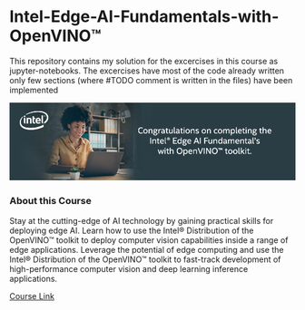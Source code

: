 # Intel-Edge-AI-Fundamentals-with-OpenVINO&trade;

This repository contains my solution for the excercises in this course as jupyter-notebooks. The excercises have most of the code already written only few sections (where #TODO comment is written in the files) have been implemented   

![alt text](completed_edge_ai_fundamentals.jpg)

### About this Course
Stay at the cutting-edge of AI technology by gaining practical skills for deploying edge AI. Learn how to use the Intel® Distribution of the OpenVINO™ toolkit to deploy computer vision capabilities inside a range of edge applications. Leverage the potential of edge computing and use the Intel® Distribution of the OpenVINO™ toolkit to fast-track development of high-performance computer vision and deep learning inference applications.

[Course Link](https://www.udacity.com/course/intel-edge-AI-fundamentals-with-openvino--ud132)
